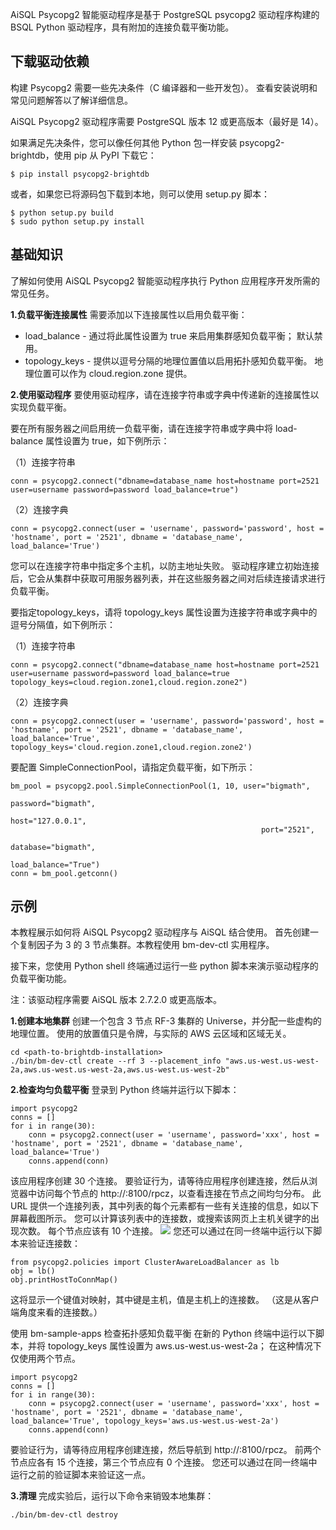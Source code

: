 AiSQL Psycopg2 智能驱动程序是基于 PostgreSQL psycopg2 驱动程序构建的 BSQL Python 驱动程序，具有附加的连接负载平衡功能。

## **下载驱动依赖**
构建 Psycopg2 需要一些先决条件（C 编译器和一些开发包）。 查看安装说明和常见问题解答以了解详细信息。

AiSQL Psycopg2 驱动程序需要 PostgreSQL 版本 12 或更高版本（最好是 14）。

如果满足先决条件，您可以像任何其他 Python 包一样安装 psycopg2-brightdb，使用 pip 从 PyPI 下载它：
```
$ pip install psycopg2-brightdb
```

或者，如果您已将源码包下载到本地，则可以使用 setup.py 脚本：
```
$ python setup.py build
$ sudo python setup.py install
```

## **基础知识**
了解如何使用 AiSQL Psycopg2 智能驱动程序执行 Python 应用程序开发所需的常见任务。

**1.负载平衡连接属性**
需要添加以下连接属性以启用负载平衡：
* load_balance - 通过将此属性设置为 true 来启用集群感知负载平衡； 默认禁用。
* topology_keys - 提供以逗号分隔的地理位置值以启用拓扑感知负载平衡。 地理位置可以作为 cloud.region.zone 提供。

**2.使用驱动程序**
要使用驱动程序，请在连接字符串或字典中传递新的连接属性以实现负载平衡。

要在所有服务器之间启用统一负载平衡，请在连接字符串或字典中将 load-balance 属性设置为 true，如下例所示：

（1）连接字符串
```
conn = psycopg2.connect("dbname=database_name host=hostname port=2521 user=username password=password load_balance=true")
```

（2）连接字典
```
conn = psycopg2.connect(user = 'username', password='password', host = 'hostname', port = '2521', dbname = 'database_name', load_balance='True')
```

您可以在连接字符串中指定多个主机，以防主地址失败。 驱动程序建立初始连接后，它会从集群中获取可用服务器列表，并在这些服务器之间对后续连接请求进行负载平衡。

要指定topology_keys，请将 topology_keys 属性设置为连接字符串或字典中的逗号分隔值，如下例所示：

（1）连接字符串
```
conn = psycopg2.connect("dbname=database_name host=hostname port=2521 user=username password=password load_balance=true topology_keys=cloud.region.zone1,cloud.region.zone2")
```

（2）连接字典
```
conn = psycopg2.connect(user = 'username', password='password', host = 'hostname', port = '2521', dbname = 'database_name', load_balance='True', topology_keys='cloud.region.zone1,cloud.region.zone2')
```


要配置 SimpleConnectionPool，请指定负载平衡，如下所示：
```
bm_pool = psycopg2.pool.SimpleConnectionPool(1, 10, user="bigmath",
                                                        password="bigmath",
                                                        host="127.0.0.1",
                                                        port="2521",
                                                        database="bigmath",
                                                        load_balance="True")
conn = bm_pool.getconn()
```

## **示例**
本教程展示如何将 AiSQL Psycopg2 驱动程序与 AiSQL 结合使用。 首先创建一个复制因子为 3 的 3 节点集群。本教程使用 bm-dev-ctl 实用程序。

接下来，您使用 Python shell 终端通过运行一些 python 脚本来演示驱动程序的负载平衡功能。

注：该驱动程序需要 AiSQL 版本 2.7.2.0 或更高版本。

**1.创建本地集群**
创建一个包含 3 节点 RF-3 集群的 Universe，并分配一些虚构的地理位置。 使用的放置值只是令牌，与实际的 AWS 云区域和区域无关。
```
cd <path-to-brightdb-installation>
./bin/bm-dev-ctl create --rf 3 --placement_info "aws.us-west.us-west-2a,aws.us-west.us-west-2a,aws.us-west.us-west-2b"
```

**2.检查均匀负载平衡**
登录到 Python 终端并运行以下脚本：
```
import psycopg2
conns = []
for i in range(30):
    conn = psycopg2.connect(user = 'username', password='xxx', host = 'hostname', port = '2521', dbname = 'database_name', load_balance='True')
    conns.append(conn)
```

该应用程序创建 30 个连接。 要验证行为，请等待应用程序创建连接，然后从浏览器中访问每个节点的 http://<host>:8100/rpcz，以查看连接在节点之间均匀分布。 此 URL 提供一个连接列表，其中列表的每个元素都有一些有关连接的信息，如以下屏幕截图所示。 您可以计算该列表中的连接数，或搜索该网页上主机关键字的出现次数。 每个节点应该有 10 个连接。
![](./media/chapter3/33.png)
您还可以通过在同一终端中运行以下脚本来验证连接数：
```
from psycopg2.policies import ClusterAwareLoadBalancer as lb
obj = lb()
obj.printHostToConnMap()
```

这将显示一个键值对映射，其中键是主机，值是主机上的连接数。 （这是从客户端角度来看的连接数。）

使用 bm-sample-apps 检查拓扑感知负载平衡
在新的 Python 终端中运行以下脚本，并将 topology_keys 属性设置为 aws.us-west.us-west-2a； 在这种情况下仅使用两个节点。
```
import psycopg2
conns = []
for i in range(30):
    conn = psycopg2.connect(user = 'username', password='xxx', host = 'hostname', port = '2521', dbname = 'database_name', load_balance='True', topology_keys='aws.us-west.us-west-2a')
    conns.append(conn)
```

要验证行为，请等待应用程序创建连接，然后导航到 http://<host>:8100/rpcz。 前两个节点应各有 15 个连接，第三个节点应有 0 个连接。 您还可以通过在同一终端中运行之前的验证脚本来验证这一点。

**3.清理**
完成实验后，运行以下命令来销毁本地集群：
```
./bin/bm-dev-ctl destroy 
```